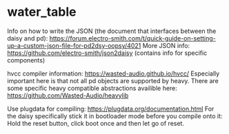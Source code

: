 # water_table
Info on how to write the JSON (the document that interfaces between the daisy and pd): https://forum.electro-smith.com/t/quick-guide-on-setting-up-a-custom-json-file-for-pd2dsy-oopsy/4021
More JSON info: https://github.com/electro-smith/json2daisy (contains info for specific components)

hvcc compiler information: https://wasted-audio.github.io/hvcc/
Especially important here is that not all pd objects are supported by heavy. 
There are some specific heavy compatible abstractions availible here: https://github.com/Wasted-Audio/heavylib

Use plugdata for compiling: https://plugdata.org/documentation.html
For the daisy specifically stick it in bootloader mode before you compile onto it: Hold the reset button, click boot once and then let go of reset. 
